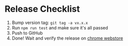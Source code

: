 # Release Checklist

1. Bump version tag: `git tag -a vx.x.x`
2. Run `npm run test` and make sure it's all passed
3. Push to GitHub
4. Done! Wait and verify the release on [chrome webstore](https://chrome.google.com/webstore/detail/kabegami-new-page/fbbdincgjgdmbbkongmineooghpadbgk)
